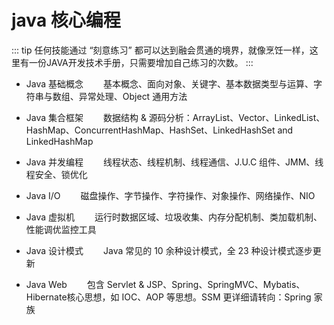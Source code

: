 # java 核心编程

::: tip
任何技能通过 “刻意练习” 都可以达到融会贯通的境界，就像烹饪一样，这里有一份JAVA开发技术手册，只需要增加自己练习的次数。
:::


- Java 基础概念
　　基本概念、面向对象、关键字、基本数据类型与运算、字符串与数组、异常处理、Object 通用方法

- Java 集合框架
　　数据结构 & 源码分析：ArrayList、Vector、LinkedList、HashMap、ConcurrentHashMap、HashSet、LinkedHashSet and LinkedHashMap

- Java 并发编程
　　线程状态、线程机制、线程通信、J.U.C 组件、JMM、线程安全、锁优化

- Java I/O
　　磁盘操作、字节操作、字符操作、对象操作、网络操作、NIO

- Java 虚拟机
　　运行时数据区域、垃圾收集、内存分配机制、类加载机制、性能调优监控工具

- Java 设计模式
　　Java 常见的 10 余种设计模式，全 23 种设计模式逐步更新

- Java Web
　　包含 Servlet & JSP、Spring、SpringMVC、Mybatis、Hibernate核心思想，如 IOC、AOP 等思想。SSM 更详细请转向：Spring 家族